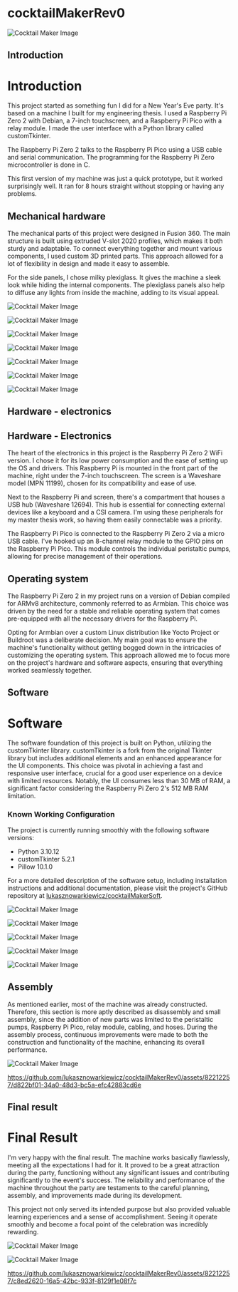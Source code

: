 # cocktailMakerRev0

![Cocktail Maker Image](imagesAndVideos/cocktailMaker_rev_0_v4_2024-Feb-27_06-21-28PM-000_CustomizedView3338375309.png)

## Introduction

# Introduction

This project started as something fun I did for a New Year's Eve party. It's based on a machine I built for my engineering thesis. I used a Raspberry Pi Zero 2 with Debian, a 7-inch touchscreen, and a Raspberry Pi Pico with a relay module. I made the user interface with a Python library called customTkinter.

The Raspberry Pi Zero 2 talks to the Raspberry Pi Pico using a USB cable and serial communication. The programming for the Raspberry Pi Zero microcontroller is done in C. 

This first version of my machine was just a quick prototype, but it worked surprisingly well. It ran for 8 hours straight without stopping or having any problems.



## Mechanical hardware

The mechanical parts of this project were designed in Fusion 360. The main structure is built using extruded V-slot 2020 profiles, which makes it both sturdy and adaptable. To connect everything together and mount various components, I used custom 3D printed parts. This approach allowed for a lot of flexibility in design and made it easy to assemble.

For the side panels, I chose milky plexiglass. It gives the machine a sleek look while hiding the internal components. The plexiglass panels also help to diffuse any lights from inside the machine, adding to its visual appeal.


![Cocktail Maker Image](imagesAndVideos/cocktailMaker_rev_0_v4_2024-Feb-27_06-23-12PM-000_CustomizedView30551771269.png)

![Cocktail Maker Image](imagesAndVideos/cocktailMaker_rev_0_v4_2024-Feb-27_06-28-47PM-000_CustomizedView11067386643.png)

![Cocktail Maker Image](imagesAndVideos/cocktailMaker_rev_0_v4_2024-Feb-27_06-31-20PM-000_CustomizedView9157036099.png)

![Cocktail Maker Image](imagesAndVideos/cocktailMaker_rev_0_v4_2024-Feb-27_06-35-11PM-000_CustomizedView3630857271.png)

![Cocktail Maker Image](imagesAndVideos/cocktailMaker_rev_0_v4_2024-Feb-27_06-37-08PM-000_CustomizedView17110189856.png)

![Cocktail Maker Image](imagesAndVideos/cocktailMaker_rev_0_v4_2024-Feb-27_06-38-50PM-000_CustomizedView36030283032.png)

![Cocktail Maker Image](imagesAndVideos/cocktailMaker_rev_0_v4_2024-Feb-27_06-40-13PM-000_CustomizedView5954270855.png)




## Hardware - electronics

## Hardware - Electronics

The heart of the electronics in this project is the Raspberry Pi Zero 2 WiFi version. I chose it for its low power consumption and the ease of setting up the OS and drivers. This Raspberry Pi is mounted in the front part of the machine, right under the 7-inch touchscreen. The screen is a Waveshare model (MPN 11199), chosen for its compatibility and ease of use.

Next to the Raspberry Pi and screen, there's a compartment that houses a USB hub (Waveshare 12694). This hub is essential for connecting external devices like a keyboard and a CSI camera. I'm using these peripherals for my master thesis work, so having them easily connectable was a priority.

The Raspberry Pi Pico is connected to the Raspberry Pi Zero 2 via a micro USB cable. I've hooked up an 8-channel relay module to the GPIO pins on the Raspberry Pi Pico. This module controls the individual peristaltic pumps, allowing for precise management of their operations.


## Operating system

The Raspberry Pi Zero 2 in my project runs on a version of Debian compiled for ARMv8 architecture, commonly referred to as Armbian. This choice was driven by the need for a stable and reliable operating system that comes pre-equipped with all the necessary drivers for the Raspberry Pi. 

Opting for Armbian over a custom Linux distribution like Yocto Project or Buildroot was a deliberate decision. My main goal was to ensure the machine's functionality without getting bogged down in the intricacies of customizing the operating system. This approach allowed me to focus more on the project's hardware and software aspects, ensuring that everything worked seamlessly together.


## Software

# Software

The software foundation of this project is built on Python, utilizing the customTkinter library. customTkinter is a fork from the original Tkinter library but includes additional elements and an enhanced appearance for the UI components. This choice was pivotal in achieving a fast and responsive user interface, crucial for a good user experience on a device with limited resources. Notably, the UI consumes less than 30 MB of RAM, a significant factor considering the Raspberry Pi Zero 2's 512 MB RAM limitation.

### Known Working Configuration
The project is currently running smoothly with the following software versions:
- Python 3.10.12
- customTkinter 5.2.1
- Pillow 10.1.0

For a more detailed description of the software setup, including installation instructions and additional documentation, please visit the project's GitHub repository at [lukasznowarkiewicz/cocktailMakerSoft](https://github.com/lukasznowarkiewicz/cocktailMakerSoft).


![Cocktail Maker Image](imagesAndVideos/cocktailMakerDashboard_main_screen.png)

![Cocktail Maker Image](imagesAndVideos/cocktailMakerDashboard_cosopolitan.png)

![Cocktail Maker Image](imagesAndVideos/cocktailMakerDashboard_sex_on_the_beach.png)

![Cocktail Maker Image](imagesAndVideos/cocktailMakerDashboard_sex_on_the_beach_preparing.png)

![Cocktail Maker Image](imagesAndVideos/cocktailMakerDashboard_settings.png)



## Assembly

As mentioned earlier, most of the machine was already constructed. Therefore, this section is more aptly described as disassembly and small assembly, since the addition of new parts was limited to the peristaltic pumps, Raspberry Pi Pico, relay module, cabling, and hoses. During the assembly process, continuous improvements were made to both the construction and functionality of the machine, enhancing its overall performance.


![Cocktail Maker Image](imagesAndVideos/IMG_7726.jpeg)

https://github.com/lukasznowarkiewicz/cocktailMakerRev0/assets/82212257/d822bf01-34a0-48d3-bc5a-efc42883cd6e




## Final result

# Final Result

I'm very happy with the final result. The machine works basically flawlessly, meeting all the expectations I had for it. It proved to be a great attraction during the party, functioning without any significant issues and contributing significantly to the event's success. The reliability and performance of the machine throughout the party are testaments to the careful planning, assembly, and improvements made during its development.

This project not only served its intended purpose but also provided valuable learning experiences and a sense of accomplishment. Seeing it operate smoothly and become a focal point of the celebration was incredibly rewarding.


![Cocktail Maker Image](imagesAndVideos/IMG_7754.jpeg)

![Cocktail Maker Image](imagesAndVideos/IMG_7755.jpeg)


https://github.com/lukasznowarkiewicz/cocktailMakerRev0/assets/82212257/c8ed2620-16a5-42bc-933f-8129f1e08f7c


